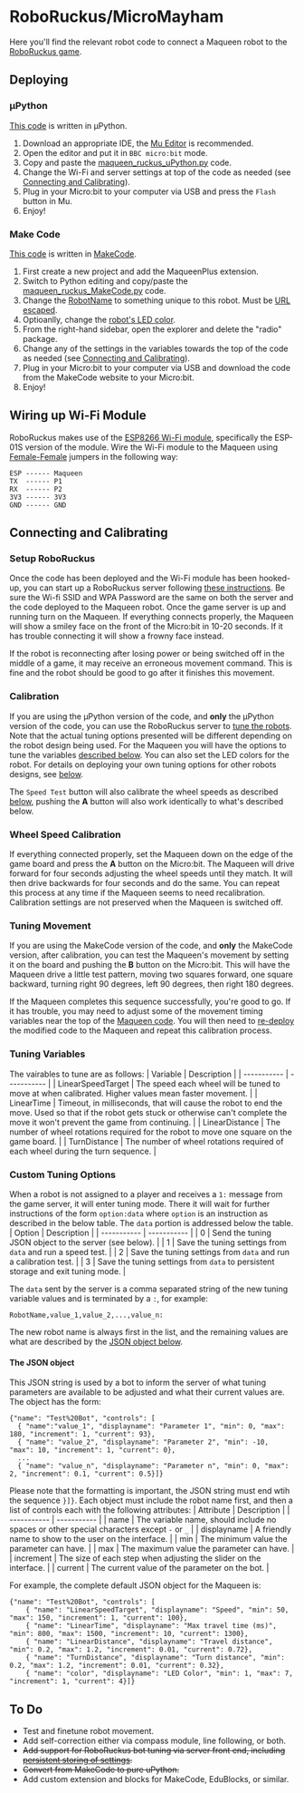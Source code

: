# RoboRuckus/MicroMayham

Here you'll find the relevant robot code to connect a Maqueen robot to the [RoboRuckus game](https://www.roboruckus.com/).

## Deploying

### μPython
[This code](maqueen_ruckus_uPython.py) is written in μPython.
1. Download an appropriate IDE, the [Mu Editor](https://codewith.mu/) is recommended.
2. Open the editor and put it in `BBC micro:bit` mode.
3. Copy and paste the [maqueen_ruckus_uPython.py](maqueen_ruckus_uPython.py) code.
4. Change the Wi-Fi and server settings at top of the code as needed (see [Connecting and Calibrating](https://github.com/tagnw/robotics/tree/main/projects/maqueen_ruckus_mm#connecting-and-calibrating)).
5. Plug in your Micro:bit to your computer via USB and press the `Flash` button in Mu.
6. Enjoy!

### Make Code
[This code](https://github.com/tagnw/robotics/blob/main/projects/maqueen_ruckus_mm/maqueen_ruckus_MakeCode.py) is written in [MakeCode](https://makecode.microbit.org/).

1. First create a new project and add the MaqueenPlus extension.
2. Switch to Python editing and copy/paste the [maqueen_ruckus_MakeCode.py](maqueen_ruckus_MakeCode.py) code.
3. Change the [RobotName](https://github.com/tagnw/robotics/blob/main/projects/maqueen_ruckus_mm/maqueen_ruckus_MakeCode.py#L15) to something unique to this robot. Must be [URL escaped](https://www.december.com/html/spec/esccodes.html).
4. Optioanlly, change the [robot's LED color](https://github.com/tagnw/robotics/blob/main/projects/maqueen_ruckus_mm/maqueen_ruckus_MakeCode.py#L6).
5. From the right-hand sidebar, open the explorer and delete the "radio" package.
6. Change any of the settings in the variables towards the top of the code as needed (see [Connecting and Calibrating](https://github.com/tagnw/robotics/tree/main/projects/maqueen_ruckus_mm#connecting-and-calibrating)).
7. Plug in your Micro:bit to your computer via USB and download the code from the MakeCode website to your Micro:bit.
8. Enjoy!

## Wiring up Wi-Fi Module
RoboRuckus makes use of the [ESP8266 Wi-Fi module](https://www.sparkfun.com/products/17146), specifically the ESP-01S version of the module. Wire the Wi-Fi module to the Maqueen using [Female-Female](https://www.sparkfun.com/products/11710) jumpers in the following way:

```
ESP ------ Maqueen
TX  ------ P1
RX  ------ P2
3V3 ------ 3V3
GND ------ GND
```

## Connecting and Calibrating
### Setup RoboRuckus
Once the code has been deployed and the Wi-Fi module has been hooked-up, you can start up a RoboRuckus server following [these instructions](https://www.roboruckus.com/documentation/setting-up-the-game/). Be sure the Wi-fi SSID and WPA Password are the same on both the server and the code deployed to the Maqueen robot. Once the game server is up and running turn on the Maqueen. If everything connects properly, the Maqueen will show a smiley face on the front of the Micro:bit in 10-20 seconds. If it has trouble connecting it will show a frowny face instead.

If the robot is reconnecting after losing power or being switched off in the middle of a game, it may receive an erroneous movement command. This is fine and the robot should be good to go after it finishes this movement.

### Calibration
If you are using the μPython version of the code, and **only** the μPython version of the code, you can use the RoboRuckus server to [tune the robots](https://www.roboruckus.com/documentation/running-a-game/#Tuning-the-Robots). Note that the actual tuning options presented will be different depending on the robot design being used. For the Maqueen you will have the options to tune the variables [described below](https://github.com/tagnw/robotics/tree/main/projects/maqueen_ruckus_mm#tuning-variables). You can also set the LED colors for the robot. For details on deploying your own tuning options for other robots designs, see [below](https://github.com/tagnw/robotics/tree/main/projects/maqueen_ruckus_mm#custom-tuning-options).

The `Speed Test` button will also calibrate the wheel speeds as described [below](https://github.com/tagnw/robotics/tree/main/projects/maqueen_ruckus_mm#wheel-speed-calibration), pushing the **A** button will also work identically to what's described below.

### Wheel Speed Calibration
If everything connected properly, set the Maqueen down on the edge of the game board and press the **A** button on the Micro:bit. The Maqueen will drive forward for four seconds adjusting the wheel speeds until they match. It will then drive backwards for four seconds and do the same. You can repeat this process at any time if the Maqueen seems to need recalibration. Calibration settings are not preserved when the Maqueen is switched off.

### Tuning Movement
If you are using the MakeCode version of the code, and **only** the MakeCode version, after calibration, you can test the Maqueen's movement by setting it on the board and pushing the **B** button on the Micro:bit. This will have the Maqueen drive a little test pattern, moving two squares forward, one square backward, turning right 90 degrees, left 90 degrees, then right 180 degrees.

If the Maqueen completes this sequence successfully, you're good to go. If it has trouble, you may need to adjust some of the movement timing variables near the top of the [Maqueen code](maqueen_ruckus_mm.py). You will then need to [re-deploy](https://github.com/tagnw/robotics/tree/main/projects/maqueen_ruckus_mm#deploying) the modified code to the Maqueen and repeat this calibration process.

### Tuning Variables
The vairables to tune are as follows:
| Variable | Description |
| ----------- | ----------- |
| LinearSpeedTarget | The speed each wheel will be tuned to move at when calibrated. Higher values mean faster movement. |
| LinearTime | Timeout, in milliseconds, that will cause the robot to end the move. Used so that if the robot gets stuck or otherwise can't complete the move it won't prevent the game from continuing. |
| LinearDistance | The number of wheel rotations required for the robot to move one square on the game board. |
| TurnDistance | The number of wheel rotations required of each wheel during the turn sequence. |

### Custom Tuning Options
When a robot is not assigned to a player and receives a `1:` message from the game server, it will enter tuning mode. There it will wait for further instructions of the form `option:data` where `option` is an instruction as described in the below table. The `data` portion is addressed below the table.
| Option | Description |
| ----------- | ----------- |
| 0 | Send the tuning JSON object to the server (see below). |
| 1 | Save the tuning settings from  `data` and run a speed test. |
| 2 | Save the tuning settings from  `data` and run a calibration test. |
| 3 | Save the tuning settings from  `data` to persistent storage and exit tuning mode. |

The `data` sent by the server is a comma separated string of the new tuning variable values and is terminated by a `:`, for example:
```
RobotName,value_1,value_2,...,value_n:
```
The new robot name is always first in the list, and the remaining values are what are described by the [JSON object below](https://github.com/tagnw/robotics/tree/main/projects/maqueen_ruckus_mm#the-json-object).
#### The JSON object
This JSON string is used by a bot to inform the server of what tuning parameters are available to be adjusted and what their current values are. The object has the form:
```
{"name": "Test%20Bot", "controls": [ 
  { "name":"value_1", "displayname": "Parameter 1", "min": 0, "max": 180, "increment": 1, "current": 93},
  { "name": "value_2", "displayname": "Parameter 2", "min": -10, "max": 10, "increment": 1, "current": 0},
  ...
  { "name": "value_n", "displayname": "Parameter n", "min": 0, "max": 2, "increment": 0.1, "current": 0.5}]}
```
Please note that the formatting is important, the JSON string must end wtih the sequence `}]}`. Each object must include the robot name first, and then a list of controls each with the following attributes:
| Attribute | Description |
| ----------- | ----------- |
| name | The variable name, should include no spaces or other special characters except `-` or `_` |
| displayname | A friendly name to show to the user on the interface. |
| min | The minimum value the parameter can have. |
| max | The maximum value the parameter can have. |
| increment | The size of each step when adjusting the slider on the interface. |
| current | The current value of the parameter on the bot. |

For example, the complete default JSON object for the Maqueen is:
```
{"name": "Test%20Bot", "controls": [ 
	{ "name": "LinearSpeedTarget", "displayname": "Speed", "min": 50, "max": 150, "increment": 1, "current": 100},
	{ "name": "LinearTime", "displayname": "Max travel time (ms)", "min": 800, "max": 1500, "increment": 10, "current": 1300},
	{ "name": "LinearDistance", "displayname": "Travel distance", "min": 0.2, "max": 1.2, "increment": 0.01, "current": 0.72},
	{ "name": "TurnDistance", "displayname": "Turn distance", "min": 0.2, "max": 1.2, "increment": 0.01, "current": 0.32},
	{ "name": "color", "displayname": "LED Color", "min": 1, "max": 7, "increment": 1, "current": 4}]}
```

## To Do
- Test and finetune robot movement.
- Add self-correction either via compass module, line following, or both.
- <strike>Add support for RoboRuckus bot tuning via server front end, including [persistent storing of settings](https://lancaster-university.github.io/microbit-docs/archive/v2.1.0/ubit/storage/).</strike>
- <strike>Convert from MakeCode to pure uPython.</strike>
- Add custom extension and blocks for MakeCode, EduBlocks, or similar.
